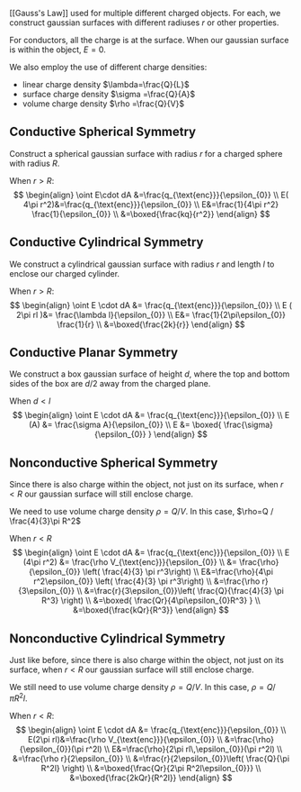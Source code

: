 [[Gauss's Law]] used for multiple different charged objects. For each, we construct gaussian surfaces with different radiuses $r$ or other properties.

For conductors, all the charge is at the surface. When our gaussian surface is within the object, $E=0$.

We also employ the use of different charge densities:
- linear charge density $\lambda=\frac{Q}{L}$
- surface charge density $\sigma =\frac{Q}{A}$
- volume charge density $\rho =\frac{Q}{V}$
## Conductive Spherical Symmetry

Construct a spherical gaussian surface with radius $r$ for a charged sphere with radius $R$.

When $r > R$:
$$
\begin{align}
\oint E\cdot dA &=\frac{q_{\text{enc}}}{\epsilon_{0}} \\
E( 4\pi r^2)&=\frac{q_{\text{enc}}}{\epsilon_{0}} \\
E&=\frac{1}{4\pi r^2} \frac{1}{\epsilon_{0}} \\
&=\boxed{\frac{kq}{r^2}}
\end{align}
$$


## Conductive Cylindrical Symmetry

We construct a cylindrical gaussian surface with radius $r$ and length $l$ to enclose our charged cylinder.

When $r>R$:
$$
\begin{align}
\oint E \cdot dA &= \frac{q_{\text{enc}}}{\epsilon_{0}} \\
E ( 2\pi rl )&= \frac{\lambda l}{\epsilon_{0}} \\
E&= \frac{1}{2\pi\epsilon_{0}} \frac{1}{r} \\
&=\boxed{\frac{2k}{r}}
\end{align}
$$


## Conductive Planar Symmetry

We construct a box gaussian surface of height $d$, where the top and bottom sides of the box are $d/2$ away from the charged plane.

When $d < l$
$$
\begin{align}
\oint E \cdot dA &= \frac{q_{\text{enc}}}{\epsilon_{0}} \\
E (A) &= \frac{\sigma A}{\epsilon_{0}} \\
E &= \boxed{ \frac{\sigma}{\epsilon_{0}} }
\end{align}
$$

## Nonconductive Spherical Symmetry

Since there is also charge within the object, not just on its surface, when $r < R$ our gaussian surface will still enclose charge.

We need to use volume charge density $\rho = Q / V$. In this case, $\rho=Q / \frac{4}{3}\pi R^2$

When $r<R$
$$
\begin{align}
\oint E \cdot dA &= \frac{q_{\text{enc}}}{\epsilon_{0}} \\
E (4\pi r^2) &= \frac{\rho V_{\text{enc}}}{\epsilon_{0}} \\
&=
\frac{\rho}{\epsilon_{0}} \left( \frac{4}{3} \pi r^3\right) \\
E&=\frac{\rho}{4\pi r^2\epsilon_{0}} \left( \frac{4}{3} \pi r^3\right) \\
&=\frac{\rho r}{3\epsilon_{0}} \\
&=\frac{r}{3\epsilon_{0}}\left( \frac{Q}{\frac{4}{3} \pi R^3} \right) \\
&=\boxed{ \frac{Qr}{4\pi\epsilon_{0}R^3} } \\
&=\boxed{\frac{kQr}{R^3}}
\end{align}
$$

## Nonconductive Cylindrical Symmetry

Just like before, since there is also charge within the object, not just on its surface, when $r < R$ our gaussian surface will still enclose charge.

We still need to use volume charge density $\rho = Q / V$. In this case, $\rho=Q / \pi R^2l$.

When $r < R$:
$$
\begin{align}
\oint E \cdot dA &= \frac{q_{\text{enc}}}{\epsilon_{0}} \\
E(2\pi rl)&=\frac{\rho V_{\text{enc}}}{\epsilon_{0}} \\
&=\frac{\rho}{\epsilon_{0}}(\pi r^2l) \\
E&=\frac{\rho}{2\pi rl\,\epsilon_{0}}(\pi r^2l) \\
&=\frac{\rho r}{2\epsilon_{0}} \\
&=\frac{r}{2\epsilon_{0}}\left( \frac{Q}{\pi R^2l} \right) \\
&=\boxed{\frac{Qr}{2\pi R^2l\epsilon_{0}}} \\
&=\boxed{\frac{2kQr}{R^2l}}
\end{align}
$$
